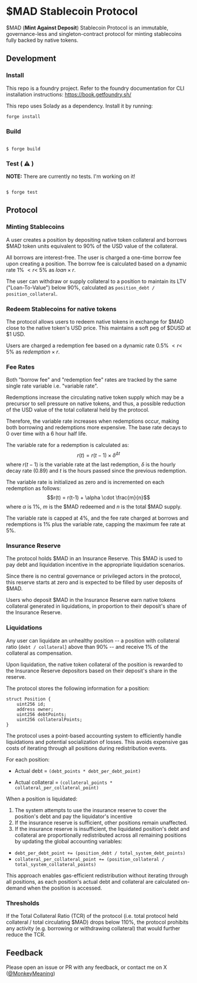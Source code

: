 # $MAD Stablecoin Protocol

$MAD (**Mint Against Deposit**) Stablecoin Protocol is an immutable, governance-less and singleton-contract protocol for minting stablecoins fully backed by native tokens.

## Development

### Install

This repo is a foundry project. Refer to the foundry documentation for CLI installation instructions: https://book.getfoundry.sh/

This repo uses Solady as a dependency. Install it by running:

```bash
forge install
```

### Build

```shell

$ forge build

```

### Test ( ⚠️ )

**NOTE:** There are currently no tests. I'm working on it!

```shell

$ forge test

```

## Protocol

### Minting Stablecoins

A user creates a position by depositing native token collateral and borrows $MAD token units equivalent to 90% of the USD value of the collateral.

All borrows are interest-free. The user is charged a one-time borrow fee upon creating a position. The borrow fee is calculated based on a dynamic rate 1% $< r <$ 5% as $loan \times r$.

The user can withdraw or supply collateral to a position to maintain its LTV ("Loan-To-Value") below 90%, calculated as `position_debt / position_collateral`.

### Redeem Stablecoins for native tokens

The protocol allows users to redeem native tokens in exchange for $MAD close to the native token's USD price. This maintains a soft peg of $DUSD at $1 USD.

Users are charged a redemption fee based on a dynamic rate 0.5% $< r <$ 5% as $redemption \times r$.

### Fee Rates

Both "borrow fee" and "redemption fee" rates are tracked by the same single rate variable i.e. "variable rate".

Redemptions increase the circulating native token supply which may be a precursor to sell pressure on native tokens, and thus, a possible reduction of the USD value of the total collateral held by the protocol.

Therefore, the variable rate increases when redemptions occur, making both borrowing and redemptions more expensive. The base rate decays to 0 over time with a 6 hour half life.

The variable rate for a redemption is calculated as:
$$r(t) = r(t-1) \times \delta^{\Delta t}$$
where $r(t-1)$ is the variable rate at the last redemption, $\delta$ is the hourly decay rate (0.89) and $t$ is the hours passed since the previous redemption.

The variable rate is initialized as zero and is incremented on each redemption as follows:
$$r(t) = r(t-1) + \alpha \cdot \frac{m}{n}$$
where $\alpha$ is 1%, $m$ is the $MAD redeemed and $n$ is the total $MAD supply.

The variable rate is capped at 4%, and the fee rate charged at borrows and redemptions is 1% plus the variable rate, capping the maximum fee rate at 5%.

### Insurance Reserve

The protocol holds $MAD in an Insurance Reserve. This $MAD is used to pay debt and liquidation incentive in the appropriate liquidation scenarios.

Since there is no central governance or privileged actors in the protocol, this reserve starts at zero and is expected to be filled by user deposits of $MAD.

Users who deposit $MAD in the Insurance Reserve earn native tokens collateral generated in liquidations, in proportion to their deposit's share of the Insurance Reserve.

### Liquidations

Any user can liquidate an unhealthy position -- a position with collateral ratio (`debt / collateral`) above than 90% -- and receive 1% of the collateral as compensation.

Upon liquidation, the native token collateral of the position is rewarded to the Insurance Reserve depositors based on their deposit's share in the reserve.

The protocol stores the following information for a position:

```solidity
struct Position {
	uint256 id;
	address owner;
	uint256 debtPoints;
	uint256 collateralPoints;
}
```

The protocol uses a point-based accounting system to efficiently handle liquidations and potential socialization of losses. This avoids expensive gas costs of iterating through all positions during redistribution events.

For each position:

- Actual debt = `(debt_points * debt_per_debt_point)`

* Actual collateral = `(collateral_points * collateral_per_collateral_point)`

When a position is liquidated:

1. The system attempts to use the insurance reserve to cover the position's debt and pay the liquidator's incentive
2. If the insurance reserve is sufficient, other positions remain unaffected.
3. If the insurance reserve is insufficient, the liquidated position's debt and collateral are proportionally redistributed across all remaining positions by updating the global accounting variables:

- `debt_per_debt_point += (position_debt / total_system_debt_points)`
- `collateral_per_collateral_point += (position_collateral / total_system_collateral_points)`

This approach enables gas-efficient redistribution without iterating through all positions, as each position's actual debt and collateral are calculated on-demand when the position is accessed.

### Thresholds

If the Total Collateral Ratio (TCR) of the protocol (i.e. total protocol held collateral / total circulating $MAD) drops below 110%, the protocol prohibits any activity (e.g. borrowing or withdrawing collateral) that would further reduce the TCR.

## Feedback

Please open an issue or PR with any feedback, or contact me on X ([@MonkeyMeaning](https://x.com/MonkeyMeaning))
